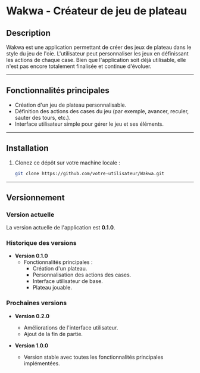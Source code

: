 # Wakwa - Créateur de jeu de plateau

## Description
Wakwa est une application permettant de créer des jeux de plateau dans le style du jeu de l'oie. L'utilisateur peut personnaliser les jeux en définissant les actions de chaque case. Bien que l'application soit déjà utilisable, elle n'est pas encore totalement finalisée et continue d'évoluer.

---

## Fonctionnalités principales

- Création d'un jeu de plateau personnalisable.
- Définition des actions des cases du jeu (par exemple, avancer, reculer, sauter des tours, etc.).
- Interface utilisateur simple pour gérer le jeu et ses éléments.

---

## Installation

1. Clonez ce dépôt sur votre machine locale :
   ```bash
   git clone https://github.com/votre-utilisateur/Wakwa.git

---

## Versionnement

### Version actuelle

La version actuelle de l'application est **0.1.0**.

### Historique des versions

- **Version 0.1.0**  
  - Fonctionnalités principales :
    - Création d'un plateau.
    - Personnalisation des actions des cases.
    - Interface utilisateur de base.
    - Plateau jouable.

### Prochaines versions

- **Version 0.2.0**  
  - Améliorations de l'interface utilisateur.
  - Ajout de la fin de partie.

- **Version 1.0.0**  
  - Version stable avec toutes les fonctionnalités principales implémentées.

